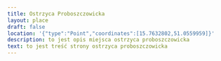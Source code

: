 ```yaml
---
title: Ostrzyca Proboszczowicka
layout: place
draft: false
location: '{"type":"Point","coordinates":[15.7632802,51.0559959]}'
description: to jest opis miejsca ostrzyca proboszczowicka
text: to jest treść strony ostrzyca proboszczowicka
---
```

